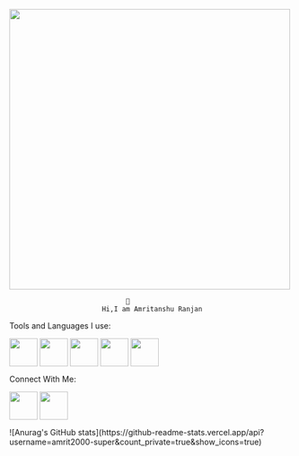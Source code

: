 <img align="center" src="https://user-images.githubusercontent.com/84428101/201471319-d7c6f464-b2fa-4b4f-8967-1462a83b270c.gif" height="500"></img>                   


                                 
                                 
                                 👋                 
                           Hi,I am Amritanshu Ranjan

Tools and Languages I use:
<p></p>
<a href="https://flutter.dev" target="balnk"><img align="center" src="https://user-images.githubusercontent.com/84428101/201469536-5c9b9514-3d42-414b-ac86-37b81bb13b44.png" height="50"></img></a>
<a href="https://dart.dev/overview" target="balnk"><img align="center" src="https://user-images.githubusercontent.com/84428101/201470035-8c1ca9ea-9b47-4808-8943-db2a61d7be00.png" height="50"></img></a>
<a href="https://www.w3schools.com/cpp" target="balnk"><img align="center" src="https://user-images.githubusercontent.com/84428101/201470174-5c5b5f27-939f-4f16-8df0-4ada779b8b43.png" height="50"></img></a>
<a href="https://www.w3schools.com/c" target="balnk"><img align="center" src="https://user-images.githubusercontent.com/84428101/201471076-78b4e555-bfe6-4e16-a561-e7e920eb9e4d.png" height="50"></img></a>
<a href="https://git-scm.com" target="balnk"><img align="center" src="https://user-images.githubusercontent.com/84428101/201470281-72c4524f-124d-4323-bcbf-fae441e1d1ae.png" height="50"></img></a>
<p></p>
<p>Connect With Me:</p>
<a href="https://www.instagram.com/amritanshu20002000" target="balnk"><img align="center" src="https://user-images.githubusercontent.com/84428101/201470434-75000bd4-98a4-4992-a0ac-fbc4b61b56ae.png" height="50"></img></a>
<a href="https://www.linkedin.com/in/amritanshu-ranjan-7a5a0ab0" target="balnk"><img align="center" src="https://user-images.githubusercontent.com/84428101/201470547-0b7f675f-3926-40f2-9378-6e49a4f361aa.png" height="50"></img></a>
<p></p>
![Anurag's GitHub stats](https://github-readme-stats.vercel.app/api?username=amrit2000-super&count_private=true&show_icons=true)








 

